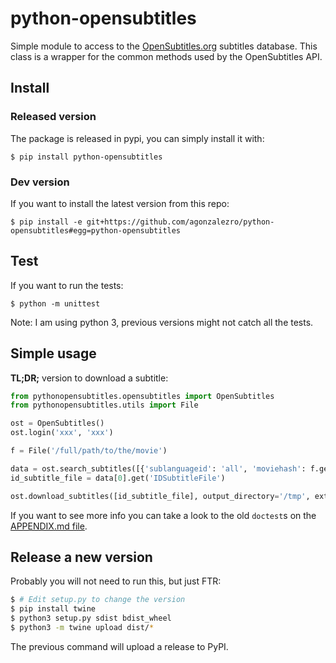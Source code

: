 # python-opensubtitles

Simple module to access to the [OpenSubtitles.org](http://opensubtitles.org)
subtitles database. This class is a wrapper for the common methods used by the OpenSubtitles API.

## Install

### Released version

The package is released in pypi, you can simply install it with:

    $ pip install python-opensubtitles

### Dev version

If you want to install the latest version from this repo:

    $ pip install -e git+https://github.com/agonzalezro/python-opensubtitles#egg=python-opensubtitles

## Test

If you want to run the tests:

    $ python -m unittest

Note: I am using python 3, previous versions might not catch all the tests.

## Simple usage

**TL;DR;** version to download a subtitle:

```python
from pythonopensubtitles.opensubtitles import OpenSubtitles
from pythonopensubtitles.utils import File

ost = OpenSubtitles() 
ost.login('xxx', 'xxx')

f = File('/full/path/to/the/movie')

data = ost.search_subtitles([{'sublanguageid': 'all', 'moviehash': f.get_hash(), 'moviebytesize': f.size}])
id_subtitle_file = data[0].get('IDSubtitleFile')

ost.download_subtitles([id_subtitle_file], output_directory='/tmp', extension='srt')
```

If you want to see more info you can take a look to the old `doctest`s on the
[APPENDIX.md file](https://github.com/agonzalezro/python-opensubtitles/blob/master/APPENDIX.md).

## Release a new version

Probably you will not need to run this, but just FTR:

```bash
$ # Edit setup.py to change the version
$ pip install twine
$ python3 setup.py sdist bdist_wheel
$ python3 -m twine upload dist/*
```

The previous command will upload a release to PyPI.